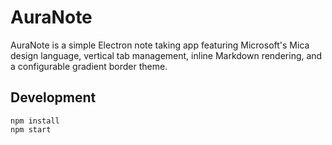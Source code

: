 # AuraNote

AuraNote is a simple Electron note taking app featuring Microsoft's Mica design language, vertical tab management, inline Markdown rendering, and a configurable gradient border theme.

## Development

```
npm install
npm start
```
